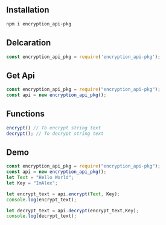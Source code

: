 
## Installation
```txt
npm i encryption_api-pkg
```

## Delcaration
```js
const encryption_api_pkg = require('encryption_api-pkg');
```

## Get Api
```js
const encryption_api_pkg = require("encryption_api-pkg");
const api = new encryption_api_pkg();
```

## Functions
```js
encrypt() // To encrypt string text
decrypt(); // To decrypt string text
```

## Demo
```js
const encryption_api_pkg = require("encryption_api-pkg");
const api = new encryption_api_pkg();
let Text = "Hello World";
let Key = "ImAlex";

let encrypt_text = api.encrypt(Text, Key);
console.log(encrypt_text);

let decrypt_text = api.decrypt(encrypt_text,Key);
console.log(decrypt_text);
```